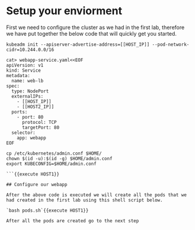 # Setup your enviorment

First we need to configure the cluster as we had in the first lab, therefore we have put together the below code that will quickly get you started.
````
kubeadm init --apiserver-advertise-address=[[HOST_IP]] --pod-network-cidr=10.244.0.0/16

cat> webapp-service.yaml<<EOF
apiVersion: v1
kind: Service
metadata:
  name: web-lb
spec:
  type: NodePort
  externalIPs:
    - [[HOST_IP]]
    - [[HOST2_IP]]
  ports:
    - port: 80
      protocol: TCP
      targetPort: 80
  selector:
    app: webapp
EOF

cp /etc/kubernetes/admin.conf $HOME/
chown $(id -u):$(id -g) $HOME/admin.conf
export KUBECONFIG=$HOME/admin.conf

```{{execute HOST1}}

## Configure our webapp

After the above code is executed we will create all the pods that we had created in the first lab using this shell script below.

`bash pods.sh`{{execute HOST1}}

After all the pods are created go to the next step
